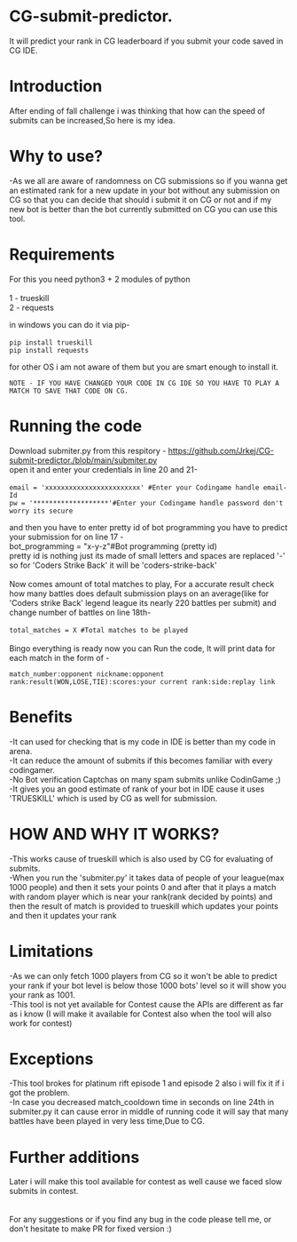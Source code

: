 # CG-submit-predictor.
It will predict your rank in CG leaderboard if you submit your code saved in CG IDE.

# Introduction
After ending of fall challenge i was thinking that how can the speed of submits can be increased,So here is my idea.<br/>

# Why to use?
-As we all are aware of randomness on CG submissions so if you wanna get an estimated rank for a new update in your bot without any submission on CG so that you can decide that should i submit it on CG or not and if my new bot is better than the bot currently submitted on CG you can use this tool.

# Requirements
For this you need python3 + 2 modules of python<br/>
<br/>
1 - trueskill<br/>
2 - requests<br/>

in windows you can do it via pip-<br/>
<br/>
`pip install trueskill`<br/>
`pip install requests`<br/>

for other OS i am not aware of them but you are smart enough to install it.

`NOTE - IF YOU HAVE CHANGED YOUR CODE IN CG IDE SO YOU HAVE TO PLAY A MATCH TO SAVE THAT CODE ON CG.`

# Running the code
Download submiter.py from this respitory - https://github.com/Jrkej/CG-submit-predictor./blob/main/submiter.py<br/>
open it and enter your credentials in line 20 and 21-<br/>
<br/>
`email = 'xxxxxxxxxxxxxxxxxxxxxxxx' #Enter your Codingame handle email-Id`<br/>
`pw = '*******************'#Enter your Codingame handle password don't worry its secure`

and then you have to enter pretty id of bot programming you have to predict your submission for on line 17 -<br/>
bot_programming = "x-y-z"#Bot programming (pretty id)<br/>
pretty id is nothing just its made of small letters and spaces are replaced '-' so for 'Coders Strike Back' it will be 'coders-strike-back'<br/>
<br/>
Now comes amount of total matches to play, For a accurate result check how many battles does default submission plays on an average(like for 'Coders strike Back' legend league its nearly 220 battles per submit) and change number of battles on line 18th-<br/>
<br/>
`total_matches = X #Total matches to be played`<br/>
<br/>
Bingo everything is ready now you can Run the code, It will print data for each match in the form of -<br/>

`match_number:opponent nickname:opponent rank:result(WON,LOSE,TIE):scores:your current rank:side:replay link`

# Benefits

-It can used for checking that is my code in IDE is better than my code in arena.<br/>
-It can reduce the amount of submits if this becomes familiar with every codingamer.<br/>
-No Bot verification Captchas on many spam submits unlike CodinGame ;)<br/>
-It gives you an good estimate of rank of your bot in IDE cause it uses 'TRUESKILL' which is used by CG as well for submission.<br/>

# HOW AND WHY IT WORKS?
-This works cause of trueskill which is also used by CG for evaluating of submits.<br/>
-When you run the 'submiter.py' it takes data of people of your league(max 1000 people) and then it sets your points 0 and after that it plays a match with random player which is near your rank(rank decided by points) and then the result of match is provided to trueskill which updates your points and then it updates your rank

# Limitations

-As we can only fetch 1000 players from CG so it won't be able to predict your rank if your bot level is below those 1000 bots' level so it will show you your rank as 1001.<br/>
-This tool is not yet available for Contest cause the APIs are different as far as i know (I will make it available for Contest also when the tool will also work for contest)<br/>

# Exceptions

-This tool brokes for platinum rift episode 1 and episode 2 also i will fix it if i got the problem.<br/>
-In case you decreased match_cooldown time in seconds on line 24th in submiter.py it can cause error in middle of running code it will say that many battles have been played in very less time,Due to CG.<br/>

# Further additions
Later i will make this tool available for contest as well cause we faced slow submits in contest.<br/>
<br/>
<br/>
For any suggestions or if you find any bug in the code please tell me, or don't hesitate to make PR for fixed version :)<br/>

